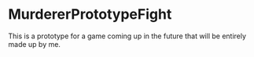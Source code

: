 # MurdererPrototypeFight
This is a prototype for a game coming up in the future that will be entirely made up by me.
